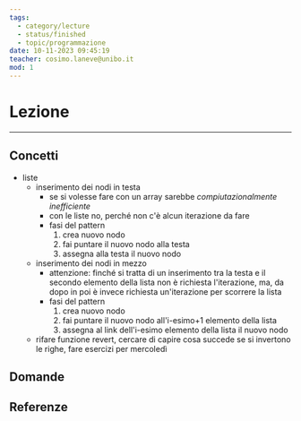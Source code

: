 ```yaml
---
tags:
  - category/lecture
  - status/finished
  - topic/programmazione
date: 10-11-2023 09:45:19
teacher: cosimo.laneve@unibo.it
mod: 1
---
```

# Lezione
---
## Concetti
- liste
	- inserimento dei nodi in testa
		- se si volesse fare con un array sarebbe _compiutazionalmente inefficiente_
		- con le liste no, perché non c'è alcun iterazione da fare
		- fasi del pattern
			1. crea nuovo nodo
			2. fai puntare il nuovo nodo alla testa
			3. assegna alla testa il nuovo nodo
	- inserimento dei nodi in mezzo
		- attenzione: finché si tratta di un inserimento tra la testa e il secondo elemento della lista non è richiesta l'iterazione, ma, da dopo in poi è invece richiesta un'iterazione per scorrere la lista
		- fasi del pattern
			1. crea nuovo nodo
			2. fai puntare il nuovo nodo all'i-esimo+1 elemento della lista
			3. assegna al link dell'i-esimo elemento della lista il nuovo nodo
	- rifare funzione revert, cercare di capire cosa succede se si invertono le righe, fare esercizi per mercoledì

## Domande

## Referenze
